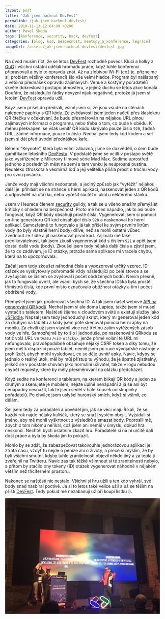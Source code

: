 ```yaml
---
layout: post
title: "Jak jsem hacknul DevFest"
permalink: /jak-jsem-hacknul-devfest/
date: 2019-11-13 12:04:00 +0200
author: Pavel Škoda
tags: [konference, security, hack, devfest]
categories: [blog, kod, bezpecnost, meetupy_a_konference, legrace]
imageUrl: /assets/jak-jsem-hacknul-devfest/devfest.jpg
--- 	
```

Na úvod musím říct, že se letos [DevFest][devfest] rozhodně povedl. Kluci a holky z [GuG][gug] i všichni ostatní udělali hromadu práce, když tuhle konferenci připravovali a bylo to opravdu znát. Až na zlobivou Wi-Fi (což je, přiznejme si, problém většiny konferencí) šlo vše velmi hladce. Program byl našlapaný a většina přednášek opravdu zajímavých. Venue a kostýmy pořadatelů skvěle dokreslovali postapo atmosféru, v jejímž duchu se letos akce konala. Doufám, že následující řádky nevyzní nijak negativně, protože já jsem si letošní [DevFest][devfest] opravdu užil.

Když jsem přišel do předsálí, všiml jsem si, že jsou všude na stěnách nalepené papírky s QR kódy. Ze zvědavosti jsem jeden načetl přes klasickou QR čtečku v očekávání, že budu přesměrován na nějakou URL plnou zajímavých informací o programu, nebo třeba o tom, co bude k obědu. K mému překvapení se však uvnitř QR kódu skrývalo pouze číslo `920`, žádná URL, žádné informace, pouze to číslo. Nechal jsem tedy kód kódem a šel jsem si dát před úvodní přednáškou kafe.

Během “Keynote”, která byla velmi zábavná, jsme se dozvěděli, o čem bude gamifikace letošního [DevFestu][devfest]. V podstatě jsme se ocitli v postapo světě jako vystřiženém z Millerovy filmové série Mad Max. Sedíme uprostřed jednoho z posledních měst na zemi a tam venku je neúprosná pustina. Nedaleko ztroskotala vesmírná loď a její velitelka přišla prosit o trochu vody pro svou posádku.

Jenže vody mají všichni nedostatek, a jediný způsob jak “vytěžit” nějakou další je: přihlásit se na stránce s herní aplikací, naskenovat jeden z QR kódů a odpovědět na otázku, nebo vyřešit soutěžní úkol u některého stánku.

Jsem v Heurece členem [security][security] guildy, a tak se u všeho snažím přemýšlet kriticky s ohledem na bezpečnost. Proto mě hned napadlo, jak to asi bude fungovat, když QR kódy obsahují prostě čísla. Vygeneroval jsem si pomocí on-line generátoru QR kód obsahující číslo `920` a naskenoval ho herní aplikací. Samozřejmě to fungovalo a já tak přišel ke svým prvním litrům vody (to byly vlastně herní body) dříve, než se mohli ostatní vůbec zvednout ze židle a jít naskenovat první kód.
Zajímala mě také predikovatelnost, tak jsem zkusil vygenerovat kód s číslem `921` a opět jsem dostal další vodu (body). Zkoušel jsem tedy nějaká další čísla a zjistil jsem, že to co zadávám, je ID otázky, protože sama aplikace mi vracela chybu, která na to upozorňovala.

Začal jsem tedy zkoušet náhodná čísla a vypozoroval určitý vzorec. ID otázek se vyskytovaly pohromadě vždy následující po celé stovce a se zvyšujícím se číslem se zvyšoval i počet obdržených bodů. Nevím přesně, jak to fungovalo uvnitř, ale vsadil bych se, že všechna IDčka byla prostě třímístná číslá, kde první místo označovalo obtížnost otázky a tím i počet obdržené vody.

Přemýšlel jsem jak proiterovat všechna ID. A tak jsem našel webové [API na generování QR kódů][qoqr]. Nechal jsem si ale doma Laptop, takže jsem si musel vystačit s tabletem. Naštěstí žijeme v cloudovém světě a existují služby jako [JSFiddle][jsfiddle]. Napsal jsem tedy jednoduchý skript, který mi generoval jeden kód za druhým na tabletu a kódy jsem poté skenoval pomocí herní apky na mobilu. Za chvíli už jsem vlastnil více než třetinu zatím vytěžených zásob vody ve hře.
Samozřejmě by to šlo i jednoduše, po naskenování QRkódu se totiž volá URL ve tvaru `/<id-otázky>`, jenže přímé volání té URL mi nefungovalo, pravděpodobně obsahuje nějaký CSRF token a díky tomu, že jsem měl k dispozici pouze tablet, neměl jsem po ruce vývojářské nástroje v prohlížeči, abych mohl vysledovat, co se děje uvnitř apky.
Navíc, kdyby se jednalo o reálný útok, měl by můj přístup tu výhodu, že je špatně zjistitelný, jelikož se v podstatě chovám jako normální uživatel, takže v logu nebudou chybět requesty, které by měly přesměrování na otázku předcházet.

Když sedíte na konferenci s tabletem, na kterém blikají QR kódy a jeden za druhým a skenujete je mobilem, nejste úplně nenápadní a já se ani být nenápadný nesnažil, takže jsem seděl v hale kousek od skupinky pořadatelů. Po chvilce jsem uslyšel huronský smích, když si všimli, co dělám.

Šel jsem tedy za pořadateli a pověděl jim, jak se věci mají. Říkali, že se každý rok najde nějaký kulišák, který se snaží systém obejít. Vyžádali si jméno, aby mě mohli vyškrtnout z výsledků a smazat body. Poprosili mě, abych o tom nikomu neříkal, což jsem ani neměl v úmyslu, dokud hra neskončí. Nechtěl bych ostatním zkazit hru. Pořadatelé si na ni určitě dali dost práce a byla by škoda jim to pokazit.

Mohlo by se zdát, že zabezpečovat takovouhle jednorázovou aplikaci je ztráta času, vždyť tu nejde o peníze ani o životy, a přece si myslím, že by byli všichni smutní, kdyby tuhle zranitelnosti objevil někdo jiný a za tepla ji zveřejnil na Twitteru. Navíc zas tak těžké všimnout si té zranitelnosti nebylo, a přitom by stačilo ony tokeny (ID) otázek vygenerovat náhodně v nějakém větším než tříciferném prostoru.

Nakonec se naštěstí nic nestalo. Všichni si hru užili a ten kdo vyhrál, své body snad nasbíral poctivě. Já si to letos také velice užil a už se těším na příští [DevFest][devfest]. Tedy pokud mě nezabanují už při koupi lístku :).

![devfest]( /assets/jak-jsem-hacknul-devfest/devfest.jpg)

[security]: https://www.heurekadevs.cz/ktera-mikrosluzba-pracuje-s-nejcitlivejsimi-daty/
[devfest]: https://www.devfest.cz
[jsfiddle]: https://jsfiddle.net/
[qoqr]: http://goqr.me/api/
[gug]: https://gug.cz/
